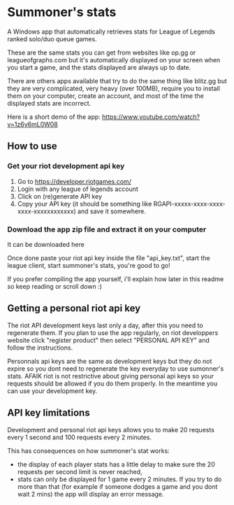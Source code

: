 # Summoner's stats
A Windows app that automatically retrieves stats for League of Legends ranked solo/duo queue games.

These are the same stats you can get from websites like op.gg or leagueofgraphs.com but it's automatically displayed on your screen when you start a game, and the stats displayed are always up to date.

There are others apps available that try to do the same thing like blitz.gg but they are very complicated, very heavy (over 100MB), require you to install them on your computer, create an account, and most of the time the displayed stats are incorrect.

Here is a short demo of the app: https://www.youtube.com/watch?v=1z6y6mL0W08

## How to use

### Get your riot development api key

1. Go to https://developer.riotgames.com/
2. Login with any league of legends account
3. Click on (re)generate API key
4. Copy your API key (it should be something like RGAPI-xxxxx-xxxx-xxxx-xxxx-xxxxxxxxxxxx) and save it somewhere.

### Download the app zip file and extract it on your computer

It can be downloaded here

Once done paste your riot api key inside the file "api_key.txt", start the league client, start summoner's stats, you're good to go!

If you prefer compiling the app yourself, i'll explain how later in this readme so keep reading or scroll down :)

## Getting a personal riot api key

The riot API development keys last only a day, after this you need to regenerate them. If you plan to use the app regularly, on riot developpers website click "register product" then select "PERSONAL API KEY" and follow the instructions.

Personnals api keys are the same as development keys but they do not expire so you dont need to regenerate the key everyday to use sumonner's stats. AFAIK riot is not restrictive about giving personal api keys so your requests should be allowed if you do them properly. In the meantime you can use your development key.

## API key limitations

Development and personal riot api keys allows you to make 20 requests every 1 second and 100 requests every 2 minutes.

This has consequences on how summoner's stat works: 

 - the display of each player stats has a little delay to make sure the 20 requests per second limit is never reached,
 - stats can only be displayed for 1 game every 2 minutes. If you try to do more than that (for example if someone dodges a game and you dont wait 2 mins) the app will display an error message.
 
 
